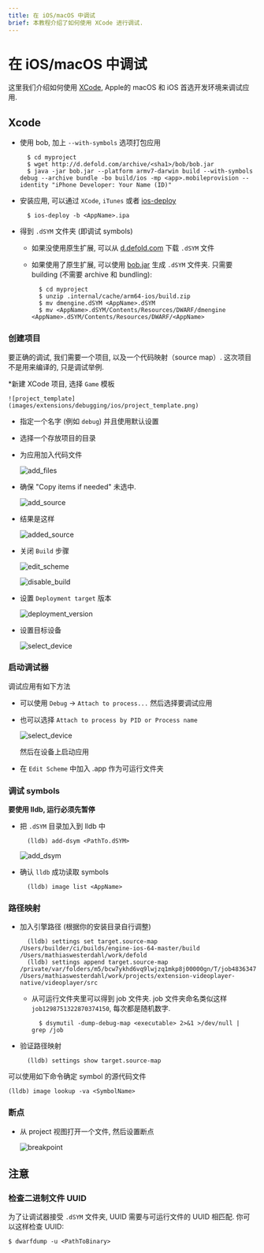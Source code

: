 ```yaml
---
title: 在 iOS/macOS 中调试
brief: 本教程介绍了如何使用 XCode 进行调试.
---
```


# 在 iOS/macOS 中调试

这里我们介绍如何使用 [XCode](https://developer.apple.com/xcode/), Apple的 macOS 和 iOS 首选开发环境来调试应用.

## Xcode

* 使用 bob, 加上 `--with-symbols` 选项打包应用

		$ cd myproject
		$ wget http://d.defold.com/archive/<sha1>/bob/bob.jar
		$ java -jar bob.jar --platform armv7-darwin build --with-symbols debug --archive bundle -bo build/ios -mp <app>.mobileprovision --identity "iPhone Developer: Your Name (ID)"

* 安装应用, 可以通过 `XCode`, `iTunes` 或者 [ios-deploy](https://github.com/ios-control/ios-deploy)

		$ ios-deploy -b <AppName>.ipa

* 得到 `.dSYM` 文件夹 (即调试 symbols)

	* 如果没使用原生扩展, 可以从 [d.defold.com](http://d.defold.com) 下载 `.dSYM` 文件

	* 如果使用了原生扩展, 可以使用 [bob.jar](https://www.defold.com/manuals/bob/) 生成 `.dSYM` 文件夹. 只需要 building (不需要 archive 和 bundling):

			$ cd myproject
			$ unzip .internal/cache/arm64-ios/build.zip
			$ mv dmengine.dSYM <AppName>.dSYM
			$ mv <AppName>.dSYM/Contents/Resources/DWARF/dmengine <AppName>.dSYM/Contents/Resources/DWARF/<AppName>


### 创建项目

要正确的调试, 我们需要一个项目, 以及一个代码映射（source map）.
这次项目不是用来编译的, 只是调试举例.

*新建 XCode 项目, 选择 `Game` 模板

	![project_template](images/extensions/debugging/ios/project_template.png)

* 指定一个名字 (例如 `debug`) 并且使用默认设置

* 选择一个存放项目的目录

* 为应用加入代码文件

	![add_files](images/extensions/debugging/ios/add_files.png)

* 确保 "Copy items if needed" 未选中.

	![add_source](images/extensions/debugging/ios/add_source.png)

* 结果是这样

	![added_source](images/extensions/debugging/ios/added_source.png)


* 关闭 `Build` 步骤

	![edit_scheme](images/extensions/debugging/ios/edit_scheme.png)

	![disable_build](images/extensions/debugging/ios/disable_build.png)

* 设置 `Deployment target` 版本

	![deployment_version](images/extensions/debugging/ios/deployment_version.png)

* 设置目标设备

	![select_device](images/extensions/debugging/ios/select_device.png)


### 启动调试器

调试应用有如下方法

* 可以使用 `Debug` -> `Attach to process...` 然后选择要调试应用

* 也可以选择 `Attach to process by PID or Process name`

	![select_device](images/extensions/debugging/ios/attach_to_process_name.png)

	然后在设备上启动应用

* 在 `Edit Scheme` 中加入 <AppName>.app 作为可运行文件夹

### 调试 symbols

**要使用 lldb, 运行必须先暂停**

* 把 `.dSYM` 目录加入到 lldb 中

		(lldb) add-dsym <PathTo.dSYM>

	![add_dsym](images/extensions/debugging/ios/add_dsym.png)

* 确认 `lldb` 成功读取 symbols

		(lldb) image list <AppName>

### 路径映射

* 加入引擎路径 (根据你的安装目录自行调整)

		(lldb) settings set target.source-map /Users/builder/ci/builds/engine-ios-64-master/build /Users/mathiaswesterdahl/work/defold
		(lldb) settings append target.source-map /private/var/folders/m5/bcw7ykhd6vq9lwjzq1mkp8j00000gn/T/job4836347589046353012/upload/videoplayer/src /Users/mathiaswesterdahl/work/projects/extension-videoplayer-native/videoplayer/src

	* 从可运行文件夹里可以得到 job 文件夹.
	job 文件夹命名类似这样 `job1298751322870374150`, 每次都是随机数字.

			$ dsymutil -dump-debug-map <executable> 2>&1 >/dev/null | grep /job

* 验证路径映射

		(lldb) settings show target.source-map

可以使用如下命令确定 symbol 的源代码文件

	(lldb) image lookup -va <SymbolName>


### 断点

* 从 project 视图打开一个文件, 然后设置断点

	![breakpoint](images/extensions/debugging/ios/breakpoint.png)

## 注意

### 检查二进制文件 UUID

为了让调试器接受 `.dSYM` 文件夹, UUID 需要与可运行文件的 UUID 相匹配. 你可以这样检查 UUID:

	$ dwarfdump -u <PathToBinary>
